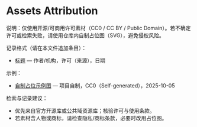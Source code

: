 # Assets Attribution

说明：仅使用开源/可商用许可素材（CC0 / CC BY / Public Domain）。若不确定许可或检索失败，请使用仓库内自制占位图（SVG），避免侵权风险。

记录格式（请在本文件追加条目）：
- [标题](URL) — 作者/机构，许可（来源），日期

示例：
- [自制占位示例图](assets/placeholder.svg) — 项目自制，CC0（Self-generated），2025-10-05

检索与记录建议：
- 优先来自官方开源库或公共域资源库；核验许可与使用条款。
- 若素材含人物或商标，请检查隐私/商标条款，必要时改用占位图。